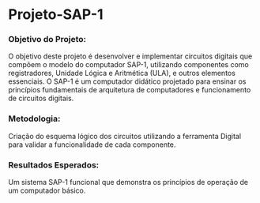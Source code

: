 # Projeto-SAP-1

### Objetivo do Projeto: 
<p>O objetivo deste projeto é desenvolver e implementar circuitos digitais que compõem o modelo do computador SAP-1, utilizando componentes como registradores, Unidade Lógica e Aritmética (ULA), e outros elementos essenciais. O SAP-1 é um computador didático projetado para ensinar os princípios fundamentais de arquitetura de computadores e funcionamento de circuitos digitais.</p>

### Metodologia: 
<p>Criação do esquema lógico dos circuitos utilizando a ferramenta Digital para validar a funcionalidade de cada componente.</p>

### Resultados Esperados:
<p>Um sistema SAP-1 funcional que demonstra os princípios de operação de um computador básico.</p>
